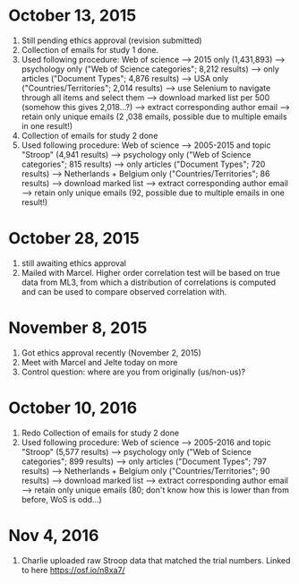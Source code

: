 # October 13, 2015
1. Still pending ethics approval (revision submitted)
2. Collection of emails for study 1 done. 
3. Used following procedure: Web of science --> 2015 only (1,431,893) --> psychology only ("Web of Science categories"; 8,212 results) --> only articles ("Document Types"; 4,876 results) --> USA only ("Countries/Territories"; 2,014 results) --> use Selenium to navigate through all items and select them --> download marked list per 500 (somehow this gives 2,018...?) --> extract corresponding author email --> retain only unique emails (2 ,038 emails, possible due to multiple emails in one result!)
4. Collection of emails for study 2 done
5. Used following procedure: Web of science --> 2005-2015 and topic "Stroop" (4,941 results) --> psychology only ("Web of Science categories"; 815 results) --> only articles ("Document Types"; 720 results) --> Netherlands + Belgium only ("Countries/Territories"; 86 results) --> download marked list --> extract corresponding author email --> retain only unique emails (92, possible due to multiple emails in one result!)

# October 28, 2015
1. still awaiting ethics approval
2. Mailed with Marcel. Higher order correlation test will be based on true data from ML3, from which a distribution of correlations is computed and can be used to compare observed correlation with.

# November 8, 2015
1. Got ethics approval recently (November 2, 2015)
2. Meet with Marcel and Jelte today on more
3. Control question: where are you from originally (us/non-us)?

# October 10, 2016
1. Redo Collection of emails for study 2 done
2. Used following procedure: Web of science --> 2005-2016 and topic "Stroop" (5,577 results) --> psychology only ("Web of Science categories"; 899 results) --> only articles ("Document Types"; 797 results) --> Netherlands + Belgium only ("Countries/Territories"; 90 results) --> download marked list --> extract corresponding author email --> retain only unique emails (80; don't know how this is lower than from before, WoS is odd...)

# Nov 4, 2016
1. Charlie uploaded raw Stroop data that matched the trial numbers. Linked to here https://osf.io/n8xa7/